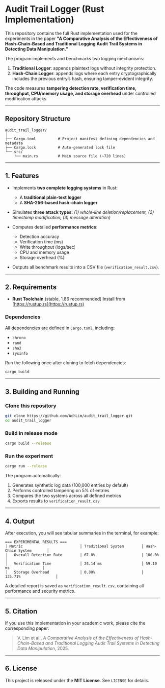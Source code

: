 # Audit Trail Logger (Rust Implementation)

This repository contains the full Rust implementation used for the experiments in the paper
**"A Comparative Analysis of the Effectiveness of Hash-Chain-Based and Traditional Logging Audit Trail Systems in Detecting Data Manipulation."**

The program implements and benchmarks two logging mechanisms:

1. **Traditional Logger**: appends plaintext logs without integrity protection.
2. **Hash-Chain Logger**: appends logs where each entry cryptographically includes the previous entry’s hash, ensuring tamper-evident integrity.

The code measures **tampering detection rate, verification time, throughput, CPU/memory usage, and storage overhead** under controlled modification attacks.

---

## Repository Structure

```
audit_trail_logger/
│
├── Cargo.toml          # Project manifest defining dependencies and metadata
├── Cargo.lock          # Auto-generated lock file
└── src/
    └── main.rs         # Main source file (~720 lines)
```

---

## 1. Features

* Implements **two complete logging systems** in Rust:

  * A **traditional plain-text logger**
  * A **SHA-256-based hash-chain logger**
* Simulates **three attack types**:
  *(1) whole-line deletion/replacement, (2) timestamp modification, (3) message alteration)*
* Computes detailed **performance metrics**:

  * Detection accuracy
  * Verification time (ms)
  * Write throughput (logs/sec)
  * CPU and memory usage
  * Storage overhead (%)
* Outputs all benchmark results into a CSV file (`verification_result.csv`).

---

## 2. Requirements

* **Rust Toolchain** (stable, 1.86 recommended)
  Install from [https://rustup.rs](https://rustup.rs)

### Dependencies

All dependencies are defined in `Cargo.toml`, including:

* `chrono`
* `rand`
* `sha2`
* `sysinfo`

Run the following once after cloning to fetch dependencies:

```bash
cargo build
```

---

## 3. Building and Running

### Clone this repository

```bash
git clone https://github.com/AchLim/audit_trail_logger.git
cd audit_trail_logger
```

### Build in release mode

```bash
cargo build --release
```

### Run the experiment

```bash
cargo run --release
```

The program automatically:

1. Generates synthetic log data (100,000 entries by default)
2. Performs controlled tampering on 5% of entries
3. Compares the two systems across all defined metrics
4. Exports results to `verification_result.csv`

---

## 4. Output

After execution, you will see tabular summaries in the terminal, for example:

```
=== EXPERIMENTAL RESULTS ===
│ Metric                          │ Traditional System        │ Hash-Chain System       │
│   Overall Detection Rate        │ 67.0%                     │ 100.0%                 │
│   Verification Time             │ 24.14 ms                  │ 59.10 ms               │
│   Storage Overhead              │ 0.00%                     │ 135.71%                │
```

A detailed report is saved as `verification_result.csv`, containing all performance and security metrics.

---

## 5. Citation

If you use this implementation in your academic work, please cite the corresponding paper:

> V. Lim et al., *A Comparative Analysis of the Effectiveness of Hash-Chain-Based and Traditional Logging Audit Trail Systems in Detecting Data Manipulation*, 2025.

---

## 6. License

This project is released under the **MIT License**. See `LICENSE` for details.
